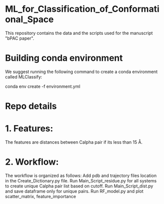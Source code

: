 # ML_for_Classification_of_Conformational_Space
This repository contains the data and the scripts used for the manuscript "bPAC paper".

# Building conda environment
We suggest running the following command to create a conda environment called MLClassify:

conda env create -f environment.yml

# Repo details
# 1. Features:
The features are distances between Calpha pair if its less than 15 Å.

# 2. Workflow:
The workflow is organized as follows:
Add pdb and trajectory files location in the Create_Dictionary.py file.
Run Main_Script_residue.py for all systems to create unique Calpha pair list based on cutoff.
Run Main_Script_dist.py and save dataframe only for unique pairs.
Run RF_model.py and plot scatter_matrix, feature_importance
